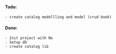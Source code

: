#### Todo:
    - create catalog modellling and model (crud book)

#### Done:
    - Init project with Nx
    - Setup db
    - create catalog lib
